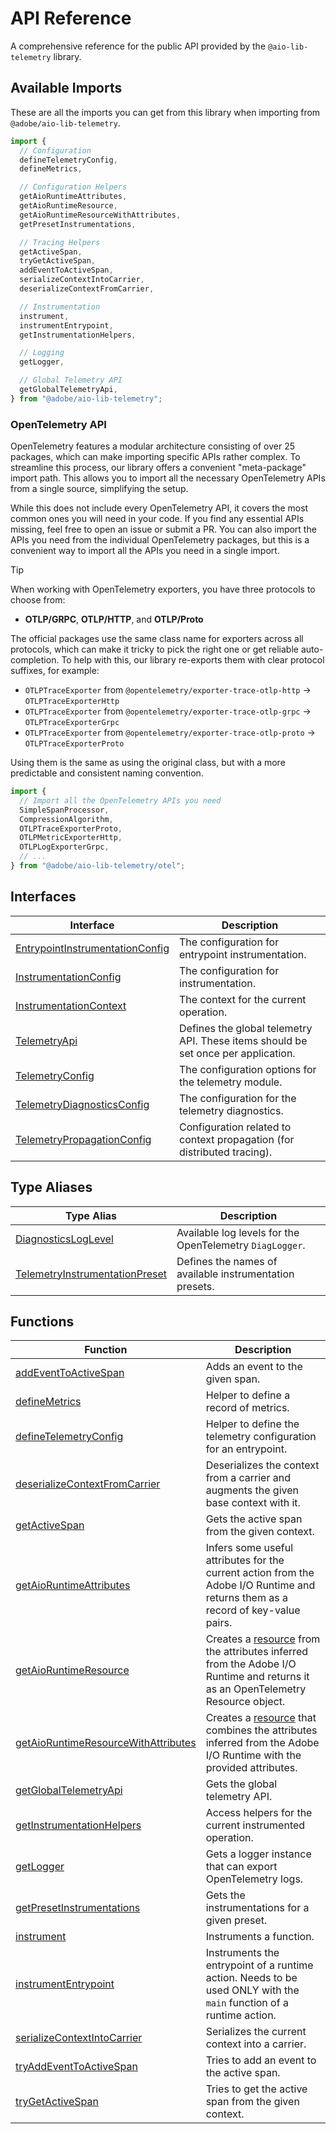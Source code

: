 # API Reference

A comprehensive reference for the public API provided by the `@aio-lib-telemetry` library.

## Available Imports

These are all the imports you can get from this library when importing from `@adobe/aio-lib-telemetry`.

```typescript
import {
  // Configuration
  defineTelemetryConfig,
  defineMetrics,

  // Configuration Helpers
  getAioRuntimeAttributes,
  getAioRuntimeResource,
  getAioRuntimeResourceWithAttributes,
  getPresetInstrumentations,

  // Tracing Helpers
  getActiveSpan,
  tryGetActiveSpan,
  addEventToActiveSpan,
  serializeContextIntoCarrier,
  deserializeContextFromCarrier,

  // Instrumentation
  instrument,
  instrumentEntrypoint,
  getInstrumentationHelpers,

  // Logging
  getLogger,

  // Global Telemetry API
  getGlobalTelemetryApi,
} from "@adobe/aio-lib-telemetry";
```

### OpenTelemetry API

OpenTelemetry features a modular architecture consisting of over 25 packages, which can make importing specific APIs rather complex. To streamline this process, our library offers a convenient "meta-package" import path. This allows you to import all the necessary OpenTelemetry APIs from a single source, simplifying the setup.

While this does not include every OpenTelemetry API, it covers the most common ones you will need in your code. If you find any essential APIs missing, feel free to open an issue or submit a PR. You can also import the APIs you need from the individual OpenTelemetry packages, but this is a convenient way to import all the APIs you need in a single import.

> [!TIP]
> When working with OpenTelemetry exporters, you have three protocols to choose from:
>
> - **OTLP/GRPC**, **OTLP/HTTP**, and **OTLP/Proto**
>
> The official packages use the same class name for exporters across all protocols, which can make it tricky to pick the right one or get reliable auto-completion. To help with this, our library re-exports them with clear protocol suffixes, for example:
>
> - `OTLPTraceExporter` from `@opentelemetry/exporter-trace-otlp-http` -> `OTLPTraceExporterHttp`
> - `OTLPTraceExporter` from `@opentelemetry/exporter-trace-otlp-grpc` -> `OTLPTraceExporterGrpc`
> - `OTLPTraceExporter` from `@opentelemetry/exporter-trace-otlp-proto` -> `OTLPTraceExporterProto`
>
> Using them is the same as using the original class, but with a more predictable and consistent naming convention.

```typescript
import {
  // Import all the OpenTelemetry APIs you need
  SimpleSpanProcessor,
  CompressionAlgorithm,
  OTLPTraceExporterProto,
  OTLPMetricExporterHttp,
  OTLPLogExporterGrpc,
  // ...
} from "@adobe/aio-lib-telemetry/otel";
```

## Interfaces

| Interface                                                                        | Description                                                                       |
| -------------------------------------------------------------------------------- | --------------------------------------------------------------------------------- |
| [EntrypointInstrumentationConfig](interfaces/EntrypointInstrumentationConfig.md) | The configuration for entrypoint instrumentation.                                 |
| [InstrumentationConfig](interfaces/InstrumentationConfig.md)                     | The configuration for instrumentation.                                            |
| [InstrumentationContext](interfaces/InstrumentationContext.md)                   | The context for the current operation.                                            |
| [TelemetryApi](interfaces/TelemetryApi.md)                                       | Defines the global telemetry API. These items should be set once per application. |
| [TelemetryConfig](interfaces/TelemetryConfig.md)                                 | The configuration options for the telemetry module.                               |
| [TelemetryDiagnosticsConfig](interfaces/TelemetryDiagnosticsConfig.md)           | The configuration for the telemetry diagnostics.                                  |
| [TelemetryPropagationConfig](interfaces/TelemetryPropagationConfig.md)           | Configuration related to context propagation (for distributed tracing).           |

## Type Aliases

| Type Alias                                                                       | Description                                              |
| -------------------------------------------------------------------------------- | -------------------------------------------------------- |
| [DiagnosticsLogLevel](type-aliases/DiagnosticsLogLevel.md)                       | Available log levels for the OpenTelemetry `DiagLogger`. |
| [TelemetryInstrumentationPreset](type-aliases/TelemetryInstrumentationPreset.md) | Defines the names of available instrumentation presets.  |

## Functions

| Function                                                                                | Description                                                                                                                                                                                                                                    |
| --------------------------------------------------------------------------------------- | ---------------------------------------------------------------------------------------------------------------------------------------------------------------------------------------------------------------------------------------------- |
| [addEventToActiveSpan](functions/addEventToActiveSpan.md)                               | Adds an event to the given span.                                                                                                                                                                                                               |
| [defineMetrics](functions/defineMetrics.md)                                             | Helper to define a record of metrics.                                                                                                                                                                                                          |
| [defineTelemetryConfig](functions/defineTelemetryConfig.md)                             | Helper to define the telemetry configuration for an entrypoint.                                                                                                                                                                                |
| [deserializeContextFromCarrier](functions/deserializeContextFromCarrier.md)             | Deserializes the context from a carrier and augments the given base context with it.                                                                                                                                                           |
| [getActiveSpan](functions/getActiveSpan.md)                                             | Gets the active span from the given context.                                                                                                                                                                                                   |
| [getAioRuntimeAttributes](functions/getAioRuntimeAttributes.md)                         | Infers some useful attributes for the current action from the Adobe I/O Runtime and returns them as a record of key-value pairs.                                                                                                               |
| [getAioRuntimeResource](functions/getAioRuntimeResource.md)                             | Creates a [resource](https://open-telemetry.github.io/opentelemetry-js/interfaces/_opentelemetry_sdk-node.resources.Resource.html) from the attributes inferred from the Adobe I/O Runtime and returns it as an OpenTelemetry Resource object. |
| [getAioRuntimeResourceWithAttributes](functions/getAioRuntimeResourceWithAttributes.md) | Creates a [resource](https://open-telemetry.github.io/opentelemetry-js/interfaces/_opentelemetry_sdk-node.resources.Resource.html) that combines the attributes inferred from the Adobe I/O Runtime with the provided attributes.              |
| [getGlobalTelemetryApi](functions/getGlobalTelemetryApi.md)                             | Gets the global telemetry API.                                                                                                                                                                                                                 |
| [getInstrumentationHelpers](functions/getInstrumentationHelpers.md)                     | Access helpers for the current instrumented operation.                                                                                                                                                                                         |
| [getLogger](functions/getLogger.md)                                                     | Gets a logger instance that can export OpenTelemetry logs.                                                                                                                                                                                     |
| [getPresetInstrumentations](functions/getPresetInstrumentations.md)                     | Gets the instrumentations for a given preset.                                                                                                                                                                                                  |
| [instrument](functions/instrument.md)                                                   | Instruments a function.                                                                                                                                                                                                                        |
| [instrumentEntrypoint](functions/instrumentEntrypoint.md)                               | Instruments the entrypoint of a runtime action. Needs to be used ONLY with the `main` function of a runtime action.                                                                                                                            |
| [serializeContextIntoCarrier](functions/serializeContextIntoCarrier.md)                 | Serializes the current context into a carrier.                                                                                                                                                                                                 |
| [tryAddEventToActiveSpan](functions/tryAddEventToActiveSpan.md)                         | Tries to add an event to the active span.                                                                                                                                                                                                      |
| [tryGetActiveSpan](functions/tryGetActiveSpan.md)                                       | Tries to get the active span from the given context.                                                                                                                                                                                           |
